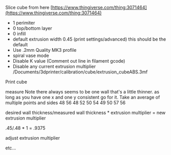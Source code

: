 Slice cube from here
[https://www.thingiverse.com/thing:3071464](https://www.thingiverse.com/thing:3071464)
* 1 perimiter
* 0 top/bottom layer
* 0 infill
* default extrusion width 0.45 (print settings/advanced) this should be the default
* Use .2mm Quality MK3 profile
* spiral vase mode
* Disable K value (Comment out line in filament gcode)
* Disable any current extrusion multiplier 
/Documents/3dprinter/calibration/cube/extrusion_cubeABS.3mf

Print cube

measure 
Note there always seems to be one wall that's a little thinner.  as long as you have one x and one y consistent go for it.
Take an average of multiple points and sides
48
56
48
52
50
54
49
50
57
56

desired wall thickness/measured wall thickness * extrusion multiplier = new extrusion multiplier

.45/.48 * 1 = .9375

adjust extrusion multiplier

etc...

<!--stackedit_data:
eyJoaXN0b3J5IjpbMTA2MDA1NTAwMSwtMTUwMDE4MzA3NiwtMT
UxOTAxMDA0NiwtODgyMjIyMTAyLC0xMTkwNjgyNDc3LDE1MzI2
MjA5NzUsLTE0ODA5NjQ4MiwtMjY5MTA2NTY4LC0xNjI1MzI5OT
MxLDE5NDU5OTA1NTRdfQ==
-->